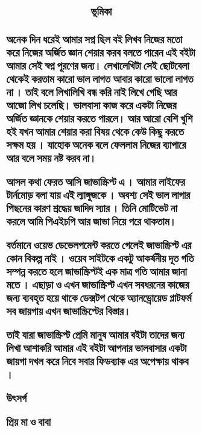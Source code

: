 <h1 align="center">ভূমিকা<h1/>

অনেক দিন ধরেই আমার সপ্ন ছিল বই লিখব নিজের মতো করে নিজের অর্জিত জ্ঞান শেয়ার করব বলতে পারেন এই বইটা আমার সেই স্বপ্ন পূরণের জন্য। লেখালেখিটা সেই ছোটবেলা থেকেই করতাম কারো ভাল লাগত আবার কারো ভালো লাগত না । তাই বলে লিখালিখি বন্ধ করি নাই লিখে গেছি আর আজো লিখ চলেছি। ভালবাসা কাজ করে একটা নিজের অর্জিত জ্ঞানকে শেয়ার করতে পারলে। আর আরো বেশি খুশি হই যখন আমার শেয়ার করা বিষয় থেকে কেউ কিছু করতে সক্ষম হয় । যাহোক অনেক বলে ফেললাম নিজের ব্যাপারে আর বলে সময় নষ্ট করব না। 



আসল কথা ফেরত আসি জাভাস্ক্রিপ্ট এ । আমার লাইফের টার্নমোড় বলা যায় এই ল্যাঙ্গুজকে । অবশ্য সেই ভাল লাগার পিছনের কারণ শ্রদ্ধেয় জাদিদ স্যার । তিনি মোটিভেট না করলে আমি পিএইচপি আর জাভা নিয়ে পরে থাকতাম। 

বর্তমানে ওয়েভ ডেভেলপমেন্ট করতে গেলেই জাভাস্ক্রিপ্ট এর কোন বিকল্প নাই । ওয়েব সাইটকে একটু আকর্ষনীয় দূত গতি সম্পন্ন করতে হলে জাভাস্ক্রিপ্টই এক মাত্র গতি আমার জানা মতে । এছাড়া ও এখন জাভাস্ক্রিপ্ট এখন সবধরনের কাজের জন্য ব্যবহৃত হয়ে থাকে ডেক্সটপ থেকে অ্যানড্রোয়েড প্লাটফর্ম সব জায়গায় এখন জাভাস্ক্রিপ্টের বিস্তার। 

তাই যারা জাভাস্ক্রিপ্ট প্রেমি মানুষ আমার বইটা তাদের জন্য লিখা আশাকরি আমার এই বইটা আপনার ভালবাসার একটা জায়গা দখল করে নিবে সবার ফিডব্যাক এর অপেক্ষায় থাকব ।



উৎসর্গ 

প্রিয় মা ও বাবা 

